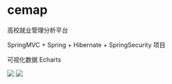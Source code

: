 # cemap

高校就业管理分析平台

SpringMVC + Spring + Hibernate + SpringSecurity 项目

可视化数据 Echarts

![](https://raw.githubusercontent.com/loveincode/cemap/master/Cemap.png)
![](https://raw.githubusercontent.com/loveincode/cemap/master/Cemap2.png)
